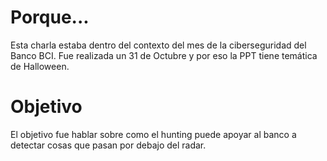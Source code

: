 # Porque...
Esta charla estaba dentro del contexto del mes de la ciberseguridad del Banco BCI. Fue realizada un 31 de Octubre y por eso la PPT tiene temática de Halloween.

# Objetivo
El objetivo fue hablar sobre como el hunting puede apoyar al banco a detectar cosas que pasan por debajo del radar. 
